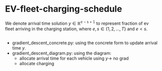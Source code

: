 # EV-fleet-charging-schedule

We denote arrival time solution $y \in \mathbb{R^{e-s+1}}$ to represent fraction of ev fleet arriving in the charging station, where $e,s \in \{1,2,\ldots, T\}$ and $e < s$.
##
- gradient_descent_concrete.py: using the concrete form to update arrival time $y$.
- gradient_descent_diagram.py: using the diagram:
	- allocate arrival time for each vehicle using $y \rightarrow$ no grad
	- allocate charging 
